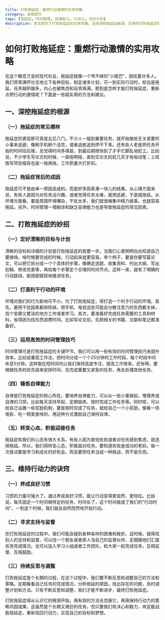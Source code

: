 ```yaml
---
title: 打败拖延症：重燃行动激情的实用攻略
category: 自我提升
tags: [拖延症, 时间管理, 自律能力, 行动力, 目标计划]
description: 本文提供了打败拖延症的实用攻略，包括深挖拖延症根源、实用的打败拖延症妙招以及维持行动力的诀窍，帮助读者摆脱拖延困扰，重燃行动激情，实现目标。
---
```


# 如何打败拖延症：重燃行动激情的实用攻略

在这个瞬息万变的现代社会，拖延症就像一个甩不掉的“小尾巴”，困扰着许多人。我们常常满怀壮志地立下各种目标、制定诸多计划，可一到实际行动时，却总是拖延，任务越积越多，内心也被焦虑和自责填满。那到底怎样才能打败拖延症，重新点燃行动的激情呢？下面是一些超实用的方法和建议。

## 一、深挖拖延症的根源
### （一）拖延症的常见模样
拖延症的表现那可真是五花八门。不少人一碰到重要任务，就开始做些无关紧要的小事来逃避，像刷手机刷个没完，或者追剧追到停不下来。还有些人老是把任务开始的时间往后推，总觉得时间多得是，到最后期限快到了才手忙脚乱地赶工。比如说，不少学生写论文的时候，一直拖啊拖，直到交论文的前几天才匆匆动笔；上班族写项目报告也是一拖再拖，工作质量大打折扣。

### （二）拖延症背后的成因
拖延症可不是由单一原因造成的，而是好多因素凑一块儿的结果。从心理方面来说，有些人是因为对任务没兴趣，或者觉得任务太难，就想逃避，于是就拖延。从环境方面看，要是周围环境嘈杂，干扰太多，我们就很难集中精力做事，也就容易拖延。另外，时间管理一塌糊涂和缺乏自律能力也是导致拖延症的常见因素。

## 二、打败拖延症的妙招
### （一）定好清晰的目标与计划
清晰的目标和详细的计划是打败拖延症的首要一步。当我们心里明明白白知道自己要做啥，啥时候要完成的时候，行动起来就更容易。举个例子，要是你要写篇论文，可以把它拆分成一个个具体的步骤，像确定选题、收集资料、列出大纲、写出初稿、修改完善等，再给每个步骤定个合理的时间节点。这样一来，就有了明确的行动路线，能按部就班地推进任务。

### （二）打造利于行动的环境
环境对我们的行为影响可不小。为了打败拖延症，得打造一个利于行动的环境。首先，要把干扰因素都排除掉。把手机、电视这些可能会分散注意力的东西都关掉，找个安静又整洁的地方工作或者学习。其次，要准备好完成任务需要的工具和材料，省得因为找东西浪费时间。比如写论文前，先把相关的书籍、文献和笔记都准备好。

### （三）运用高效的时间管理技巧
时间管理可是打败拖延症的关键环节。我们可以用一些有效的时间管理技巧来提升效率。比如说番茄工作法，把时间分成一个个25分钟的工作时段，每个时段中间休息5分钟。这样能在短时间内让我们保持高度专注，提高工作效率。还有啊，要根据任务的优先级来安排时间，先完成重要又紧急的任务，再去处理其他任务。

### （四）锤炼自律能力
自律是打败拖延症的核心所在。要培养自律能力，可以从一些小事做起，慢慢养成自律的习惯。比如每天坚持早起、定期锻炼、按时完成工作任务等。同时呢，可以给自己设置一些奖励机制，要是按时完成了任务，就给自己一个小奖励，像看一场电影、吃一顿美食啥的，用这种方式激励自己保持自律。

### （五）转变心态，积极迎接任务
拖延症和我们的心态有很大关系。有些人因为害怕失败或者对任务感到焦虑，就选择拖延。所以，我们得转变心态，积极面对任务。要知道失败是成功的老妈，每一次尝试都是学习和成长的好机会。而且要把任务当成一种挑战，而不是负担。

## 三、维持行动力的诀窍
### （一）养成良好习惯
习惯的力量可强大了。通过养成良好习惯，能让行动变得更自然、更轻松。比如说，每天固定一个时间做特定的任务，时间长了，这个时间就成了我们的“行动时间”，一到这个时候，我们就会自然而然地开始行动。

### （二）寻求支持与监督
在打败拖延症的过程中，我们可能会碰到各种各样的困难和挫折。这时候，就得找别人的支持和监督。可以找一个朋友或者家人当自己的监督伙伴，定期跟他们汇报任务完成情况。也可以加入学习小组或者工作团队，和大家一起完成任务，互相监督、互相鼓励。

### （三）持续反思与调整
打败拖延症是个长期的过程，在这个过程中，我们要不断反思和调整自己的方法和策略。定期看看自己任务的完成情况，分析拖延的原因，找出存在的问题，及时调整计划和方法。只有不断反思和调整，我们才能不断进步，最终打败拖延症。

打败拖延症得从认识它的根源开始，用有效的方法去克服它，再用保持行动力的策略巩固成果。这虽然是个长期又艰巨的任务，但只要我们有决心和毅力，肯定能战胜拖延症，重新找回行动力，实现自己的目标和梦想。